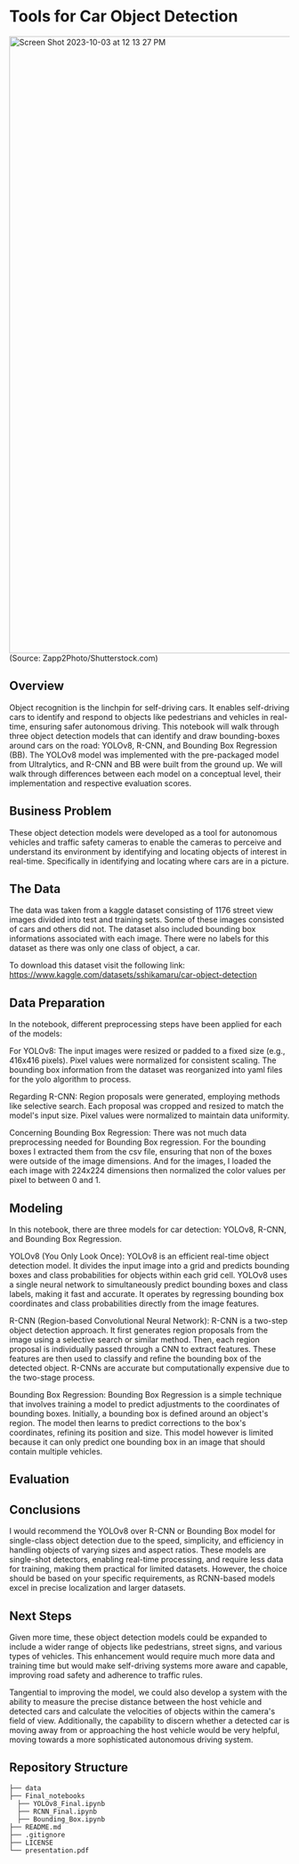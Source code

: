 # Tools for Car Object Detection

<img width="1109" alt="Screen Shot 2023-10-03 at 12 13 27 PM" src="https://github.com/nickthetj/CarObjectDetection/assets/37059423/bf1b8802-b453-44ea-8dde-fe1a0ddcfe1d">
(Source: Zapp2Photo/Shutterstock.com)

## Overview
Object recognition is the linchpin for self-driving cars. It enables self-driving cars to identify and respond to objects like pedestrians and vehicles in real-time, ensuring safer autonomous driving. This notebook will walk through three object detection models that can identify and draw bounding-boxes around cars on the road: YOLOv8, R-CNN, and Bounding Box Regression (BB). The YOLOv8 model was implemented with the pre-packaged model from Ultralytics, and R-CNN and BB were built from the ground up. We will walk through differences between each model on a conceptual level, their implementation and respective evaluation scores. 

## Business Problem
These object detection models were developed as a tool for autonomous vehicles and traffic safety cameras to enable the cameras to perceive and understand its environment by identifying and locating objects of interest in real-time. Specifically in identifying and locating where cars are in a picture.

## The Data
The data was taken from a kaggle dataset consisting of 1176 street view images divided into test and training sets. Some of these images consisted of cars and others did not. The dataset also included bounding box informations associated with each image. There were no labels for this dataset as there was only one class of object, a car. 

To download this dataset visit the following link: https://www.kaggle.com/datasets/sshikamaru/car-object-detection

## Data Preparation
In the notebook, different preprocessing steps have been applied for each of the models:

For YOLOv8:
The input images were resized or padded to a fixed size (e.g., 416x416 pixels).
Pixel values were normalized for consistent scaling.
The bounding box information from the dataset was reorganized into yaml files for the yolo algorithm to process.

Regarding R-CNN:
Region proposals were generated, employing methods like selective search.
Each proposal was cropped and resized to match the model's input size.
Pixel values were normalized to maintain data uniformity.

Concerning Bounding Box Regression:
There was not much data preprocessing needed for Bounding Box regression. For the bounding boxes I extracted them from the csv file, ensuring that non of the boxes were outside of the image dimensions. And for the images, I loaded the each image with 224x224 dimensions then normalized the color values per pixel to between 0 and 1.

## Modeling
In this notebook, there are three models for car detection: YOLOv8, R-CNN, and Bounding Box Regression.

YOLOv8 (You Only Look Once):
YOLOv8 is an efficient real-time object detection model. It divides the input image into a grid and predicts bounding boxes and class probabilities for objects within each grid cell. YOLOv8 uses a single neural network to simultaneously predict bounding boxes and class labels, making it fast and accurate. It operates by regressing bounding box coordinates and class probabilities directly from the image features.

R-CNN (Region-based Convolutional Neural Network):
R-CNN is a two-step object detection approach. It first generates region proposals from the image using a selective search or similar method. Then, each region proposal is individually passed through a CNN to extract features. These features are then used to classify and refine the bounding box of the detected object. R-CNNs are accurate but computationally expensive due to the two-stage process.

Bounding Box Regression:
Bounding Box Regression is a simple technique that involves training a model to predict adjustments to the coordinates of bounding boxes. Initially, a bounding box is defined around an object's region. The model then learns to predict corrections to the box's coordinates, refining its position and size. This model however is limited because it can only predict one bounding box in an image that should contain multiple vehicles. 


## Evaluation

## Conclusions

I would recommend the YOLOv8 over R-CNN or Bounding Box model for single-class object detection due to the speed, simplicity, and efficiency in handling objects of varying sizes and aspect ratios. These models are single-shot detectors, enabling real-time processing, and require less data for training, making them practical for limited datasets. However, the choice should be based on your specific requirements, as RCNN-based models excel in precise localization and larger datasets.

## Next Steps
Given more time, these object detection models could be expanded to include a wider range of objects like pedestrians, street signs, and various types of vehicles. This enhancement would require much more data and training time but would make self-driving systems more aware and capable, improving road safety and adherence to traffic rules.

Tangential to improving the model, we could also develop a system with the ability to measure the precise distance between the host vehicle and detected cars and calculate the velocities of objects within the camera's field of view. Additionally, the capability to discern whether a detected car is moving away from or approaching the host vehicle would be very helpful, moving towards a more sophisticated autonomous driving system. 

## Repository Structure
```
├── data
├── Final_notebooks
  ├── YOLOv8_Final.ipynb
  ├── RCNN_Final.ipynb
  ├── Bounding_Box.ipynb
├── README.md
├── .gitignore
├── LICENSE
└── presentation.pdf
```
